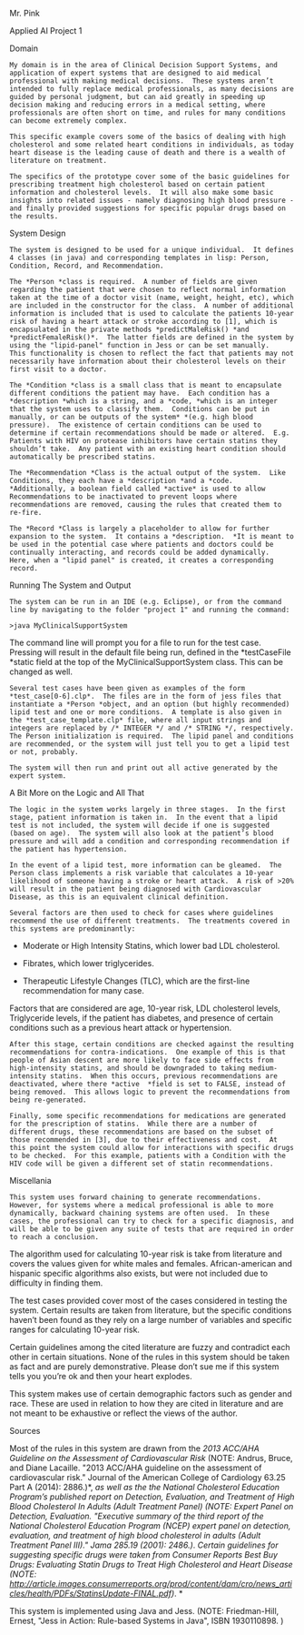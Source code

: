 Mr. Pink

Applied  AI Project 1

Domain

	My domain is in the area of Clinical Decision Support Systems, and application of expert systems that are designed to aid medical professional with making medical decisions.  These systems aren’t intended to fully replace medical professionals, as many decisions are guided by personal judgment, but can aid greatly in speeding up decision making and reducing errors in a medical setting, where professionals are often short on time, and rules for many conditions can become extremely complex.

	This specific example covers some of the basics of dealing with high cholesterol and some related heart conditions in individuals, as today heart disease is the leading cause of death and there is a wealth of literature on treatment.  

	The specifics of the prototype cover some of the basic guidelines for prescribing treatment high cholesterol based on certain patient information and cholesterol levels.  It will also make some basic insights into related issues - namely diagnosing high blood pressure - and finally provided suggestions for specific popular drugs based on the results.  

System Design

	The system is designed to be used for a unique individual.  It defines 4 classes (in java) and corresponding templates in lisp: Person, Condition, Record, and Recommendation.

	The *Person *class is required.  A number of fields are given regarding the patient that were chosen to reflect normal information taken at the time of a doctor visit (name, weight, height, etc), which are included in the constructor for the class.  A number of additional information is included that is used to calculate the patients 10-year risk of having a heart attack or stroke according to [1], which is encapsulated in the private methods *predictMaleRisk() *and *predictFemaleRisk()*.  The latter fields are defined in the system by using the "lipid-panel" function in Jess or can be set manually.   This functionality is chosen to reflect the fact that patients may not necessarily have information about their cholesterol levels on their first visit to a doctor.  

	The *Condition *class is a small class that is meant to encapsulate different conditions the patient may have.  Each condition has a *description *which is a string, and a *code, *which is an integer that the system uses to classify them.  Conditions can be put in manually, or can be outputs of the system* *(e.g. high blood pressure).  The existence of certain conditions can be used to determine if certain recommendations should be made or altered.  E.g. Patients with HIV on protease inhibitors have certain statins they shouldn’t take.  Any patient with an existing heart condition should automatically be prescribed statins.

	The *Recommendation *Class is the actual output of the system.  Like Conditions, they each have a *description *and a *code.  *Additionally, a boolean field called *active* is used to allow Recommendations to be inactivated to prevent loops where recommendations are removed, causing the rules that created them to re-fire.

	The *Record *Class is largely a placeholder to allow for further expansion to the system.  It contains a *description.  *It is meant to be used in the potential case where patients and doctors could be continually interacting, and records could be added dynamically.  Here, when a "lipid panel" is created, it creates a corresponding record.

Running The System and Output

	The system can be run in an IDE (e.g. Eclipse), or from the command line by navigating to the folder "project 1" and running the command:

	>java MyClinicalSupportSystem

The command line will prompt you for a file to run for the test case.  Pressing <enter> will result in the default file being run, defined in the *testCaseFile *static field at the top of the MyClinicalSupportSystem class.  This can be changed as well.

	Several test cases have been given as examples of the form *test_case[0-6].clp*.  The files are in the form of jess files that instantiate a *Person *object, and an option (but highly recommended) lipid test and one or more conditions.  A template is also given in the *test_case_template.clp* file, where all input strings and integers are replaced by /* INTEGER */ and /* STRING */, respectively.  The Person initialization is required.  The lipid panel and conditions are recommended, or the system will just tell you to get a lipid test or not, probably.

	The system will then run and print out all active generated by the expert system.

A Bit More on the Logic and All That

	The logic in the system works largely in three stages.  In the first stage, patient information is taken in.  In the event that a lipid test is not included, the system will decide if one is suggested (based on age).  The system will also look at the patient’s blood pressure and will add a condition and corresponding recommendation if the patient has hypertension.

	In the event of a lipid test, more information can be gleamed.  The Person class implements a risk variable that calculates a 10-year likelihood of someone having a stroke or heart attack.  A risk of >20% will result in the patient being diagnosed with Cardiovascular  Disease, as this is an equivalent clinical definition. 

	Several factors are then used to check for cases where guidelines recommend the use of different treatments.  The treatments covered in this systems are predominantly:

* Moderate or High Intensity Statins, which lower bad LDL cholesterol.

* Fibrates, which lower triglycerides.

* Therapeutic Lifestyle Changes (TLC), which are the first-line recommendation for many case.

Factors that are considered are age, 10-year risk, LDL cholesterol levels, Triglyceride levels, if the patient has diabetes, and presence of certain conditions such as a previous heart attack or hypertension.

	After this stage, certain conditions are checked against the resulting recommendations for contra-indications.  One example of this is that people of Asian descent are more likely to face side effects from high-intensity statins, and should be downgraded to taking medium-intensity statins.  When this occurs, previous recommendations are deactivated, where there *active  *field is set to FALSE, instead of being removed.  This allows logic to prevent the recommendations from being re-generated.

	Finally, some specific recommendations for medications are generated for the prescription of statins.  While there are a number of different drugs, these recommendations are based on the subset of those recommended in [3], due to their effectiveness and cost.  At this point the system could allow for interactions with specific drugs to be checked.  For this example, patients with a Condition with the HIV code will be given a different set of statin recommendations.

	

Miscellania

	This system uses forward chaining to generate recommendations.  However, for systems where a medical professional is able to more dynamically, backward chaining systems are often used.  In these cases, the professional can try to check for a specific diagnosis, and will be able to be given any suite of tests that are required in order to reach a conclusion. 

The algorithm used for calculating 10-year risk is take from literature and covers the values given for white males and females.  African-american and hispanic specific algorithms also exists, but were not included due to difficulty in finding them.

The test cases provided cover most of the cases considered in testing the system.  Certain results are taken from literature, but the specific conditions haven’t been found as they rely on a large number of variables and specific ranges for calculating 10-year risk.

Certain guidelines among the cited literature are fuzzy and contradict each other in certain situations.  None of the rules in this system should be taken as fact and are purely demonstrative.  Please don’t sue me if this system tells you you’re ok and then your heart explodes.  

This system makes use of certain demographic factors such as gender and race.  These are used in relation to how they are cited in literature and are not meant to be exhaustive or reflect the views of the author.

Sources

Most of the rules in this system are drawn from the *2013 ACC/AHA Guideline on the Assessment of Cardiovascular Risk* (NOTE:  Andrus, Bruce, and Diane Lacaille. "2013 ACC/AHA guideline on the assessment of cardiovascular risk." Journal of the American College of Cardiology 63.25 Part A (2014): 2886.)*, *as well as the the National Cholesterol Education Program’s published report on *Detection, Evaluation, and Treatment of High Blood Cholesterol In Adults (Adult Treatment Panel)* (NOTE:  Expert Panel on Detection, Evaluation. "Executive summary of the third report of the National Cholesterol Education Program (NCEP) expert panel on detection, evaluation, and treatment of high blood cholesterol in adults (Adult Treatment Panel III)." Jama 285.19 (2001): 2486.)*.  *Certain  guidelines for suggesting specific drugs were taken from *Consumer Reports Best Buy Drugs: Evaluating Statin Drugs to Treat High Cholesterol and Heart Disease* (NOTE: http://article.images.consumerreports.org/prod/content/dam/cro/news_articles/health/PDFs/StatinsUpdate-FINAL.pdf)*.   *

This system is implemented using Java and Jess. (NOTE:  Friedman-Hill, Ernest, "Jess in Action: Rule-based Systems in Java", ISBN 1930110898.
)

